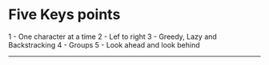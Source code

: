 # Five Keys points

1 - One character at a time
2 - Lef to right
3 - Greedy, Lazy and Backstracking
4 - Groups
5 - Look ahead and look behind

***



